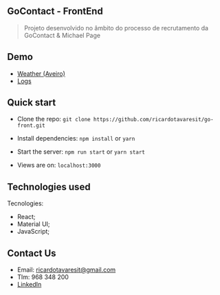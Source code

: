## GoContact - FrontEnd

> Projeto desenvolvido no âmbito do processo de recrutamento da GoContact & Michael Page

## Demo

- [Weather (Aveiro)](https://gocontactback.herokuapp.com/weather/1010500)
- [Logs](https://gocontactback.herokuapp.com/logs)

## Quick start

- Clone the repo: `git clone https://github.com/ricardotavaresit/go-front.git`

- Install dependencies: `npm install` or `yarn`

- Start the server: `npm run start` or `yarn start`

- Views are on: `localhost:3000`

## Technologies used

Tecnologies:

- React;
- Material UI;
- JavaScript;


## Contact Us

- Email: ricardotavaresit@gmail.com
- Tlm: 968 348 200
- [LinkedIn](https://www.linkedin.com/in/ricardotavaresit/)
